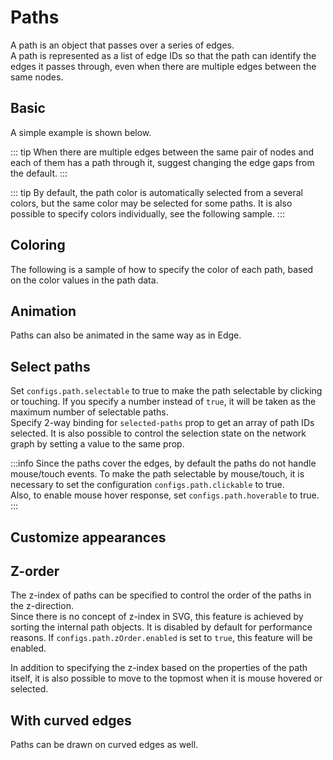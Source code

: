 # Paths

A path is an object that passes over a series of edges.  
A path is represented as a list of edge IDs so that the path can
identify the edges it passes through, even when there are multiple
edges between the same nodes.

## Basic

A simple example is shown below.

<demo-tabs :use-data="true">
<template v-slot:demo>
  <DemoBasic />
</template>
<template v-slot:source>

<<< @/.vitepress/components/06_paths/01/Basic.vue{5-8,16}

</template>
<template v-slot:data>

<<< @/.vitepress/components/06_paths/01/data.ts

</template>
</demo-tabs>

::: tip
When there are multiple edges between the same pair of nodes and
each of them has a path through it, suggest changing the edge gaps
from the default.
:::

::: tip
By default, the path color is automatically selected from a several
colors, but the same color may be selected for some paths. It is
also possible to specify colors individually, see the following sample.
:::

## Coloring

The following is a sample of how to specify the color of each path,
based on the color values in the path data.

<demo-tabs :use-data="true">
<template v-slot:demo>
  <DemoColor />
</template>
<template v-slot:source>

<<< @/.vitepress/components/06_paths/02/Color.vue{5-14,26-32,41-42}

</template>
<template v-slot:data>

<<< @/.vitepress/components/06_paths/02/data.ts

</template>
</demo-tabs>

## Animation

Paths can also be animated in the same way as in Edge.


<demo-tabs :use-data="true">
<template v-slot:demo>
  <DemoAnimation />
</template>
<template v-slot:source>

<<< @/.vitepress/components/06_paths/03/Animation.vue{24-26}

</template>
<template v-slot:data>

<<< @/.vitepress/components/06_paths/03/data.ts

</template>
</demo-tabs>

## Select paths

Set `configs.path.selectable` to true to make the path selectable by
clicking or touching.
If you specify a number instead of `true`, it will be taken as the
maximum number of selectable paths.  
Specify 2-way binding for `selected-paths` prop to get an array of
path IDs selected. It is also possible to control the selection
state on the network graph by setting a value to the same prop.

:::info
Since the paths cover the edges, by default the paths do not handle
mouse/touch events. To make the path selectable by mouse/touch, it
is necessary to set the configuration `configs.path.clickable` to true.  
Also, to enable mouse hover response, set `configs.path.hoverable` to true.
:::

<demo-tabs :use-data="true" hint="To select multiple paths, Shift+click or hold down the selected path and tap another path.">
<template v-slot:demo>
  <DemoSelect />
</template>
<template v-slot:source>

<<< @/.vitepress/components/06_paths/04/Select.vue{23-25,32,79}

</template>
<template v-slot:data>

<<< @/.vitepress/components/06_paths/04/data.ts

</template>
</demo-tabs>



## Customize appearances

<demo-tabs :use-data="true">
<template v-slot:demo>
  <DemoAppearances />
</template>
<template v-slot:source>

<<< @/.vitepress/components/06_paths/05/Appearances.vue

</template>
<template v-slot:data>

<<< @/.vitepress/components/06_paths/05/data.ts

</template>
</demo-tabs>

## Z-order

The z-index of paths can be specified to control the order of the
paths in the z-direction.  
Since there is no concept of z-index in SVG, this feature is
achieved by sorting the internal path objects. It is disabled by
default for performance reasons. If `configs.path.zOrder.enabled`
is set to `true`, this feature will be enabled.

In addition to specifying the z-index based on the properties of
the path itself, it is also possible to move to the topmost when
it is mouse hovered or selected.

<demo-tabs :use-data="true">
<template v-slot:demo>
  <DemoZOrder />
</template>
<template v-slot:source>

<<< @/.vitepress/components/06_paths/06/ZOrder.vue

</template>
<template v-slot:data>

<<< @/.vitepress/components/06_paths/06/data.ts

</template>
</demo-tabs>

## With curved edges

Paths can be drawn on curved edges as well.

<demo-tabs :use-data="true">
<template v-slot:demo>
  <DemoCurvedEdge />
</template>
<template v-slot:source>

<<< @/.vitepress/components/06_paths/07/CurvedEdge.vue{30}

</template>
<template v-slot:data>

<<< @/.vitepress/components/06_paths/07/data.ts

</template>
</demo-tabs>



<script setup>
import DemoBasic from '../.vitepress/components/06_paths/01/Basic.vue'
import DemoColor from '../.vitepress/components/06_paths/02/Color.vue'
import DemoAnimation from '../.vitepress/components/06_paths/03/Animation.vue'
import DemoSelect from '../.vitepress/components/06_paths/04/Select.vue'
import DemoAppearances from '../.vitepress/components/06_paths/05/Appearances.vue'
import DemoZOrder from '../.vitepress/components/06_paths/06/ZOrder.vue'
import DemoCurvedEdge from '../.vitepress/components/06_paths/07/CurvedEdge.vue'
</script>

